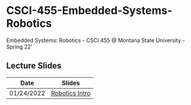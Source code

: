# CSCI-455-Embedded-Systems-Robotics

Embedded Systems: Robotics - CSCI 455 @ Montana State University - Spring 22'

## Lecture Slides

<table>
    <thead>
        <tr>
            <th>Date</th>
            <th>Slides</th>
        </tr>
    </thead>
    <tbody>
        <tr>
            <td>01/24/2022</td>
            <td><a href="">Robotics Intro</a></td>
        </tr>
    </tbody>
</table>
